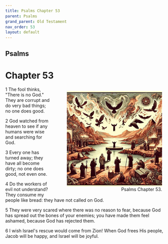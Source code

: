 ```yaml
---
title: Psalms Chapter 53
parent: Psalms
grand_parent: Old Testament
nav_order: 53
layout: default
---
```


## Psalms

# Chapter 53

<figure style="float: right; margin-right: 10px;">
    <img src="/assets/Image/Psalms/500/53.jpg" alt="Psalms Chapter 53" style="width: 300px; height: 300px; float: right;padding-left: 10px;"/>
    <figcaption style="clear: both;text-align: right;">Psalms Chapter 53.</figcaption>
</figure>
1 The fool thinks, "There is no God." They are corrupt and do very bad things; no one does good.

2 God watched from heaven to see if any humans were wise and searching for God.

3 Every one has turned away; they have all become dirty; no one does good, not even one.

4 Do the workers of evil not understand? They consume my people like bread: they have not called on God.

5 They were very scared where there was no reason to fear, because God has spread out the bones of your enemies; you have made them feel ashamed, because God has rejected them.

6 I wish Israel's rescue would come from Zion! When God frees His people, Jacob will be happy, and Israel will be joyful.


